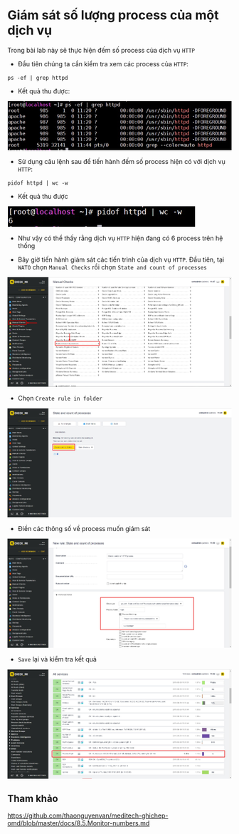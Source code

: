 # Giám sát số lượng process của một dịch vụ

Trong bài lab này sẽ thực hiện đếm số process của dịch vụ `HTTP`

- Đầu tiên chúng ta cần kiểm tra xem các process của `HTTP`:

```
ps -ef | grep httpd
```

- Kết quả thu được:

<img src="img/109.jpg">

- Sử dụng câu lệnh sau để tiến hành đếm số process hiện có với dịch vụ `HTTP`:

```
pidof httpd | wc -w
```

- Kết quả thu được 

<img src="img/110.jpg">

- Như vậy có thể thấy rằng dịch vụ `HTTP` hiện đang có 6 process trên hệ thống

- Bây giờ tiến hành giám sát các tiến trình của dịch vụ `HTTP`. Đầu tiên, tại `WATO` chọn `Manual Checks` rồi chọn `State and count of processes`

<img src="img/111.jpg">

- Chọn `Create rule in folder`

<img src="img/112.jpg">

- Điền các thông số về process muốn giám sát

<img src="img/113.jpg">

- `Save` lại và kiểm tra kết quả 

<img src="img/114.jpg">

## Tham khảo

https://github.com/thaonguyenvan/meditech-ghichep-omd/blob/master/docs/8.5.Monitor-numbers.md